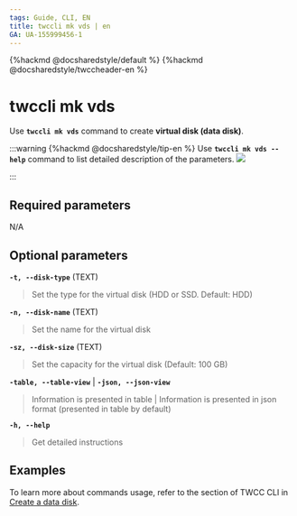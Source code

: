 ```yaml
---
tags: Guide, CLI, EN
title: twccli mk vds | en
GA: UA-155999456-1
---
```


{%hackmd @docsharedstyle/default %}
{%hackmd @docsharedstyle/twccheader-en %}

# twccli mk vds

Use **`twccli mk vds`** command to create **virtual disk (data disk)**.

:::warning
{%hackmd @docsharedstyle/tip-en %}
Use **`twccli mk vds --help`** command to list detailed description of the parameters.
![](https://cos.twcc.ai/SYS-MANUAL/uploads/upload_be8c4ad2bef4d62421c610dd1083837b.png)

:::


## Required parameters

N/A


## Optional parameters

**`-t, --disk-type`** (TEXT)
> Set the type for the virtual disk (HDD or SSD. Default: HDD)

**`-n, --disk-name`** (TEXT)
> Set the name for the virtual disk

**`-sz, --disk-size`** (TEXT)
> Set the capacity for the virtual disk (Default: 100 GB)

**`-table, --table-view`** | **`-json, --json-view`**
> Information is presented in table | Information is presented in json format (presented in table by default)

**`-h, --help`**
> Get detailed instructions

## Examples

To learn more about commands usage, refer to the section of TWCC CLI in [Create a data disk](https://man.twcc.ai/@twccdocs/doc-vcs-main-en/https%3A%2F%2Fman.twcc.ai%2F%40twccdocs%2Fguide-vcs-vds-create-data-disk-en).
